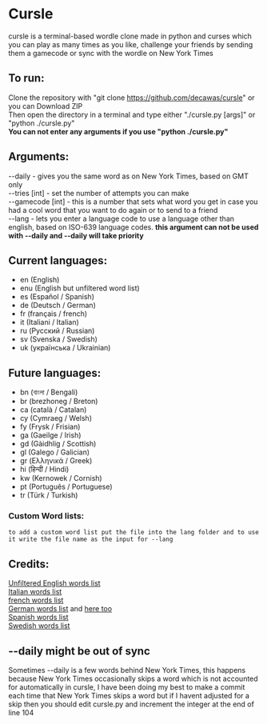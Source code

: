 # Cursle

cursle is a terminal-based wordle clone made in python and curses which you can play as many times as you like, challenge your friends by sending them a gamecode or sync with the wordle on New York Times

## To run:

Clone the repository with "git clone https://github.com/decawas/cursle" or you can Download ZIP<br />
Then open the directory in a terminal and type either "./cursle.py [args]" or "python ./cursle.py"<br />
__You can not enter any arguments if you use "python ./cursle.py"__

## Arguments:

--daily - gives you the same word as on New York Times, based on GMT only<br />
--tries [int] - set the number of attempts you can make<br />
--gamecode [int] - this is a number that sets what word you get in case you had a cool word that you want to do again or to send to a friend<br />
--lang - lets you enter a language code to use a language other than english, based on ISO-639 language codes.  __this argument can not be used with --daily and --daily will take priority__

## Current languages:

- en (English)
- enu (English but unfiltered word list)
- es (Español / Spanish)
- de (Deutsch / German)
- fr (français / french)
- it (Italiani / Italian)
- ru (Русский / Russian)
- sv (Svenska / Swedish)
- uk (українська / Ukrainian)

## Future languages:

- bn (বাংলা / Bengali)
- br (brezhoneg / Breton)
- ca (català / Catalan)
- cy (Cymraeg / Welsh)
- fy (Frysk / Frisian)
- ga (Gaeilge / Irish)
- gd (Gàidhlig / Scottish)
- gl (Galego / Galician)
- gr (Ελληνικά / Greek)
- hi (हिन्दी / Hindi)
- kw (Kernowek / Cornish)
- pt (Português / Portuguese)
- tr (Türk / Turkish)

### Custom Word lists:
    
    to add a custom word list put the file into the lang folder and to use it write the file name as the input for --lang

## Credits:

[Unfiltered English words list](https://github.com/dwyl/english-words)<br />
[Italian words list](https://parolle.it/)<br />
[french words list](https://github.com/hbenbel/French-Dictionary)<br />
[German words list](https://woertchen.sofacoach.de/) and [here too](https://sourceforge.net/projects/germandict/)<br />
[Spanish words list](https://wordle-es.xavier.cc/)<br />
[Swedish words list](https://github.com/martinlindhe/wordlist_swedish)<br />

## --daily might be out of sync

Sometimes --daily is a few words behind New York Times, this happens because New York Times occasionally skips a word which is not accounted for automatically in cursle, I have been doing my best to make a commit each time that New York Times skips a word but if I havent adjusted for a skip then you should edit cursle.py and increment the integer at the end of line 104